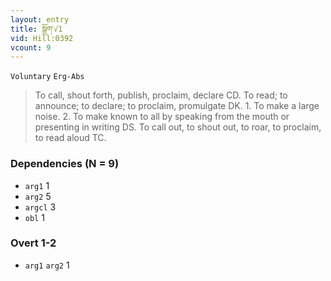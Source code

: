 ```yaml
---
layout: entry
title: སྒྲོག་√1
vid: Hill:0392
vcount: 9
---
```

`Voluntary` `Erg-Abs`
> To call, shout forth, publish, proclaim, declare CD\.
 To read; to announce; to declare; to proclaim, promulgate DK\.
 1\.
 To make a large noise\.
 2\.
 To make known to all by speaking from the mouth or presenting in writing DS\.
 To call out, to shout out, to roar, to proclaim, to read aloud TC\.

### Dependencies (N = 9)
* `arg1` 1
* `arg2` 5
* `argcl` 3
* `obl` 1


### Overt 1-2
* `arg1` `arg2` 1

